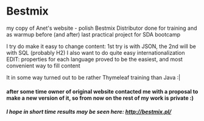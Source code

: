 # Bestmix
my copy of Anet's website - polish Bestmix Distributor 
done for training and as warmup before (and after) last practical project for SDA bootcamp

I try do make it easy to change content: 1st try is with JSON, the 2nd will be with SQL (probably H2)
I also want to do quite easy internationalization
EDIT: properties for each language proved to be the easiest, and most convenient way to fill content

It in some way turned out to be rather Thymeleaf training than Java :|

#### after some time owner of original website contacted me with a proposal to make a new version of it, so from now on the rest of my work is private :)
##### I hope in short time results may be seen here: http://bestmix.pl/
